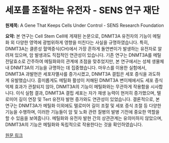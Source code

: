 # 세포를 조절하는 유전자 - SENS 연구 재단

**원제목:** A Gene That Keeps Cells Under Control - SENS Research Foundation

**요약:** 본 연구는 Cell Stem Cell에 게재된 논문으로, DNMT3A 유전자의 기능이 메틸화 외 다양한 영역에 광범위하게 영향을 미친다는 사실을 규명하였습니다.  특히,  DNMT3A는 클론성 혈액증식(CH)에서 가장 흔하게 돌연변이가 발생하는 유전자로 알려져 있으며, 암 발생과도 직접적인 연관성이 있습니다.  기존 연구는 DNMT3A를 메틸전달효소로 간주하여 메틸화와의 관계에 초점을 맞추었지만, 본 연구에서는 성체 생물체 내 DNMT3A의 기능을 규명하는 데 집중했습니다.  마우스를 이용한 실험에서,  DNMT3A 과발현은 세포자멸사를 증가시켰고, DNMT3A 결핍은 세포 증식을 과도하게 유발했습니다.  흥미롭게도 메틸화 활성이 저해된 DNMT3A 변이체에서도 세포 증식 억제 효과가 관찰되지 않아, DNMT3A의 기능이 메틸화와는 무관하게 작용함을 시사합니다.  이식 실험 결과, DNMT3A 결핍 세포는 자가 재생 능력이 현저히 증가했으며,  텔로미어 길이 연장 및 Tert 유전자 발현 증가와도 연관성이 있었습니다.  결론적으로, 본 연구는 DNMT3A가 메틸화 이외에도 텔로미어 길이 조절 및 세포 증식 조절 등 다양한 기능을 수행하며, 이러한 기능들이 암 및 노화 관련 질병의 발병 기전에 중요한 역할을 할 수 있음을 보여줍니다.  메틸화와 유전자 발현 간의 상관관계는 유의미하지 않았으며, DNMT3A의 기능은 메틸화와 독립적으로 작용한다는 것을 확인하였습니다.

[원문 링크](https://www.lifespan.io/news/a-gene-that-keeps-cells-under-control/)
